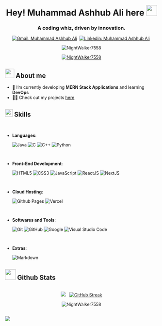 <h1 align="center"><b>Hey! Muhammad Ashhub Ali here </b><img src="https://media.giphy.com/media/hvRJCLFzcasrR4ia7z/giphy.gif" width="35"></h1>

<h3 align="center">A coding whiz, driven by innovation.</h3>

<div align=center>

[![Gmail: Muhammad Ashhub Ali](https://img.shields.io/badge/-gmail-04090d?style=for-the-badge&logo=Gmail&logoColor=white)](mailto:maali.bese21seecs@seecs.edu.pk)&nbsp;
[![Linkedin: Muhammad Ashhub Ali](https://img.shields.io/badge/-linkedin-04090d?style=for-the-badge&logo=Linkedin&logoColor=white)](https://www.linkedin.com/in/muhammad-ashhub-ali-911002237)&nbsp;

</div>

<p align="center"> <img src="https://komarev.com/ghpvc/?username=NightWalker7558&label=Profile%20views&color=0e75b6&style=flat" alt="NightWalker7558" /> </p>

<p align="center"> <a href="https://github.com/ryo-ma/github-profile-trophy"><img src="https://github-profile-trophy.vercel.app/?username=NightWalker7558&rank=SECRET,SSS,SS,S,AAA,AA,A,B,C&theme=darkhub&margin-w=8&margin-h=8" alt="NightWalker7558" /></a> </p>

## <picture><img src="https://github.com/Anmol-Baranwal/Cool-GIFs-For-GitHub/assets/74038190/b3fef2db-e671-4610-bb84-1d65533dc5fb" width="30"></picture> **About me**

- 🌱 I’m currently developing **MERN Stack Applications** and learning **DevOps**
- 👨‍💻 Check out my projects [here](https://github.com/NightWalker7558?tab=repositories)


## <img src="https://media2.giphy.com/media/QssGEmpkyEOhBCb7e1/giphy.gif?cid=ecf05e47a0n3gi1bfqntqmob8g9aid1oyj2wr3ds3mg700bl&rid=giphy.gif" width ="25"><b> Skills</b>
<br>

<p align="center">

- **Languages**:

    ![Java](https://img.shields.io/badge/Java-ED8B00?style=for-the-badge&logo=openjdk&logoColor=white)
    ![C](https://img.shields.io/badge/C%20-%232370ED.svg?style=for-the-badge&logo=c&logoColor=white)
    ![C++](https://img.shields.io/badge/C++%20-%2300599C.svg?style=for-the-badge&logo=c%2B%2B&logoColor=white)
    ![Python](https://img.shields.io/badge/Python%20-%2314354C.svg?style=for-the-badge&logo=python&logoColor=white)

<br>   
    
- **Front-End Development**:

   ![HTML5](https://img.shields.io/badge/HTML5%20-%23E34F26.svg?style=for-the-badge&logo=html5&logoColor=white)
   ![CSS3](https://img.shields.io/badge/CSS%20-%231572B6.svg?style=for-the-badge&logo=css3&logoColor=white)
   ![JavaScript](https://img.shields.io/badge/JavaScript%20-%23F7DF1E.svg?style=for-the-badge&logo=javascript&logoColor=black)
   ![ReactJS](https://img.shields.io/badge/-ReactJs-61DAFB?logo=react&logoColor=white&style=for-the-badge)
   ![NextJS](https://img.shields.io/badge/next.js-000000?style=for-the-badge&logo=nextdotjs&logoColor=white)

<br>


- **Cloud Hosting**:

    ![Github Pages](https://img.shields.io/badge/GitHub%20Pages-%23327FC7.svg?style=for-the-badge&logo=github&logoColor=white)
    ![Vercel](https://img.shields.io/badge/Vercel-000000?style=for-the-badge&logo=vercel&logoColor=white)
    
<br>

- **Softwares and Tools**:

    ![Git](https://img.shields.io/badge/git-%23F05033.svg?style=for-the-badge&logo=git&logoColor=white)
    ![GitHub](https://img.shields.io/badge/github-%23121011.svg?style=for-the-badge&logo=github&logoColor=white)
    ![Google](https://img.shields.io/badge/google-%234285F4.svg?style=for-the-badge&logo=google&logoColor=white)
    ![Visual Studio Code](https://img.shields.io/badge/Visual%20Studio%20Code-0078d7.svg?style=for-the-badge&logo=visual-studio-code&logoColor=white)

<br>

- **Extras**:

    ![Markdown](https://img.shields.io/badge/markdown-%23000000.svg?style=for-the-badge&logo=markdown&logoColor=white)   


</p>

## <img src="https://media.giphy.com/media/iY8CRBdQXODJSCERIr/giphy.gif" width="35"><b> Github Stats </b>
<br>
<div align="center">
<picture>
  <source media="(prefers-color-scheme: light)" srcset="https://github-readme-stats.vercel.app/api?username=NightWalker7558&show_icons=true&number_format=long&hide_title=true&text_bold=false&show=reviews,prs_merged,prs_merged_percentage,discussions_answered&border_color=ddd&border_radius=7&hide=stars,commits">
  <img src="https://github-readme-stats.vercel.app/api?username=NightWalker7558&show_icons=true&number_format=long&hide_title=true&text_bold=false&hide=stars,commits&show=reviews,discussions_answered,prs_merged,prs_merged_percentage&border_color=666&border_radius=7&bg_color=0d1117&icon_color=58a6ff&ring_color=58a6fc&text_color=ccc">
</picture> &nbsp;
<a href="https://git.io/streak-stats"><img src="https://streak-stats.demolab.com?user=NightWalker7558&theme=tokyonight-duo&card_height=214" alt="GitHub Streak" /></a>
<p><img align="center" src="https://github-readme-stats.vercel.app/api/top-langs?username=NightWalker7558&theme=transparent&show_icons=true&locale=en&layout=compact" alt="NightWalker7558" /></p>
</div>

<br>
<img src="https://user-images.githubusercontent.com/73097560/115834477-dbab4500-a447-11eb-908a-139a6edaec5c.gif">
<br>
<br>
<br>

<div align='center'>
